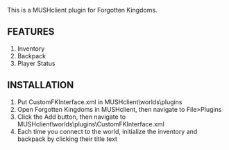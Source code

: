 This is a MUSHclient plugin for Forgotten Kingdoms.


## FEATURES
1. Inventory
2. Backpack
3. Player Status


## INSTALLATION
1. Put CustomFKInterface.xml in MUSHclient\worlds\plugins
2. Open Forgotten Kingdoms in MUSHclient, then navigate to File>Plugins
3. Click the Add button, then navigate to MUSHclient\worlds\plugins\CustomFKInterface.xml
4. Each time you connect to the world, initialize the inventory and backpack by clicking their title text